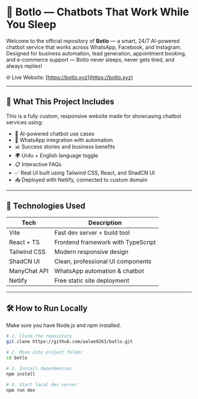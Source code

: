 # 🤖 Botlo — Chatbots That Work While You Sleep

Welcome to the official repository of **Botlo** — a smart, 24/7 AI-powered chatbot service that works across WhatsApp, Facebook, and Instagram. Designed for business automation, lead generation, appointment booking, and e-commerce support — Botlo never sleeps, never gets tired, and always replies!

🌐 Live Website: [https://botlo.xyz](https://botlo.xyz)

---

## 📌 What This Project Includes

This is a fully custom, responsive website made for showcasing chatbot services using:

- 🧠 AI-powered chatbot use cases
- 📱 WhatsApp integration with automation
- 📊 Success stories and business benefits
- 🌍 Urdu + English language toggle
- 📋 Interactive FAQs
- ✅ Real UI built using Tailwind CSS, React, and ShadCN UI
- 📥 Deployed with Netlify, connected to custom domain

---

## 🚀 Technologies Used

| Tech           | Description                       |
|----------------|-----------------------------------|
| Vite           | Fast dev server + build tool      |
| React + TS     | Frontend framework with TypeScript|
| Tailwind CSS   | Modern responsive design          |
| ShadCN UI      | Clean, professional UI components |
| ManyChat API   | WhatsApp automation & chatbot     |
| Netlify        | Free static site deployment       |

---

## 🛠 How to Run Locally

Make sure you have Node.js and npm installed.

```bash
# 1. Clone the repository
git clone https://github.com/aalee9263/botlo.git

# 2. Move into project folder
cd botlo

# 3. Install dependencies
npm install

# 4. Start local dev server
npm run dev
